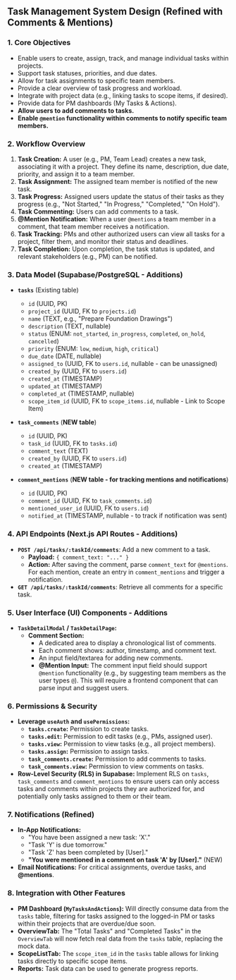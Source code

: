 ## Task Management System Design (Refined with Comments & Mentions)

### **1. Core Objectives**

*   Enable users to create, assign, track, and manage individual tasks within projects.
*   Support task statuses, priorities, and due dates.
*   Allow for task assignments to specific team members.
*   Provide a clear overview of task progress and workload.
*   Integrate with project data (e.g., linking tasks to scope items, if desired).
*   Provide data for PM dashboards (My Tasks & Actions).
*   **Allow users to add comments to tasks.**
*   **Enable `@mention` functionality within comments to notify specific team members.**

### **2. Workflow Overview**

1.  **Task Creation:** A user (e.g., PM, Team Lead) creates a new task, associating it with a project. They define its name, description, due date, priority, and assign it to a team member.
2.  **Task Assignment:** The assigned team member is notified of the new task.
3.  **Task Progress:** Assigned users update the status of their tasks as they progress (e.g., "Not Started," "In Progress," "Completed," "On Hold").
4.  **Task Commenting:** Users can add comments to a task.
5.  **@Mention Notification:** When a user `@mentions` a team member in a comment, that team member receives a notification.
6.  **Task Tracking:** PMs and other authorized users can view all tasks for a project, filter them, and monitor their status and deadlines.
7.  **Task Completion:** Upon completion, the task status is updated, and relevant stakeholders (e.g., PM) can be notified.

### **3. Data Model (Supabase/PostgreSQL - Additions)**

*   **`tasks`** (Existing table)
    *   `id` (UUID, PK)
    *   `project_id` (UUID, FK to `projects.id`)
    *   `name` (TEXT, e.g., "Prepare Foundation Drawings")
    *   `description` (TEXT, nullable)
    *   `status` (ENUM: `not_started`, `in_progress`, `completed`, `on_hold`, `cancelled`)
    *   `priority` (ENUM: `low`, `medium`, `high`, `critical`)
    *   `due_date` (DATE, nullable)
    *   `assigned_to` (UUID, FK to `users.id`, nullable - can be unassigned)
    *   `created_by` (UUID, FK to `users.id`)
    *   `created_at` (TIMESTAMP)
    *   `updated_at` (TIMESTAMP)
    *   `completed_at` (TIMESTAMP, nullable)
    *   `scope_item_id` (UUID, FK to `scope_items.id`, nullable - Link to Scope Item)

*   **`task_comments`** (**NEW table**)
    *   `id` (UUID, PK)
    *   `task_id` (UUID, FK to `tasks.id`)
    *   `comment_text` (TEXT)
    *   `created_by` (UUID, FK to `users.id`)
    *   `created_at` (TIMESTAMP)

*   **`comment_mentions`** (**NEW table - for tracking mentions and notifications**)
    *   `id` (UUID, PK)
    *   `comment_id` (UUID, FK to `task_comments.id`)
    *   `mentioned_user_id` (UUID, FK to `users.id`)
    *   `notified_at` (TIMESTAMP, nullable - to track if notification was sent)

### **4. API Endpoints (Next.js API Routes - Additions)**

*   **`POST /api/tasks/:taskId/comments`**: Add a new comment to a task.
    *   **Payload:** `{ comment_text: "..." }`
    *   **Action:** After saving the comment, parse `comment_text` for `@mentions`. For each mention, create an entry in `comment_mentions` and trigger a notification.
*   **`GET /api/tasks/:taskId/comments`**: Retrieve all comments for a specific task.

### **5. User Interface (UI) Components - Additions**

*   **`TaskDetailModal` / `TaskDetailPage`:**
    *   **Comment Section:**
        *   A dedicated area to display a chronological list of comments.
        *   Each comment shows: author, timestamp, and comment text.
        *   An input field/textarea for adding new comments.
        *   **@Mention Input:** The comment input field should support `@mention` functionality (e.g., by suggesting team members as the user types `@`). This will require a frontend component that can parse input and suggest users.

### **6. Permissions & Security**

*   **Leverage `useAuth` and `usePermissions`:**
    *   **`tasks.create`:** Permission to create tasks.
    *   **`tasks.edit`:** Permission to edit tasks (e.g., PMs, assigned user).
    *   **`tasks.view`:** Permission to view tasks (e.g., all project members).
    *   **`tasks.assign`:** Permission to assign tasks.
    *   **`task_comments.create`:** Permission to add comments to tasks.
    *   **`task_comments.view`:** Permission to view comments on tasks.
*   **Row-Level Security (RLS) in Supabase:** Implement RLS on `tasks`, `task_comments` and `comment_mentions` to ensure users can only access tasks and comments within projects they are authorized for, and potentially only tasks assigned to them or their team.

### **7. Notifications (Refined)**

*   **In-App Notifications:**
    *   "You have been assigned a new task: 'X'."
    *   "Task 'Y' is due tomorrow."
    *   "Task 'Z' has been completed by [User]."
    *   **"You were mentioned in a comment on task 'A' by [User]."** (NEW)
*   **Email Notifications:** For critical assignments, overdue tasks, and **@mentions**.

### **8. Integration with Other Features**

*   **PM Dashboard (`MyTasksAndActions`):** Will directly consume data from the `tasks` table, filtering for tasks assigned to the logged-in PM or tasks within their projects that are overdue/due soon.
*   **OverviewTab:** The "Total Tasks" and "Completed Tasks" in the `OverviewTab` will now fetch real data from the `tasks` table, replacing the mock data.
*   **ScopeListTab:** The `scope_item_id` in the `tasks` table allows for linking tasks directly to specific scope items.
*   **Reports:** Task data can be used to generate progress reports.
